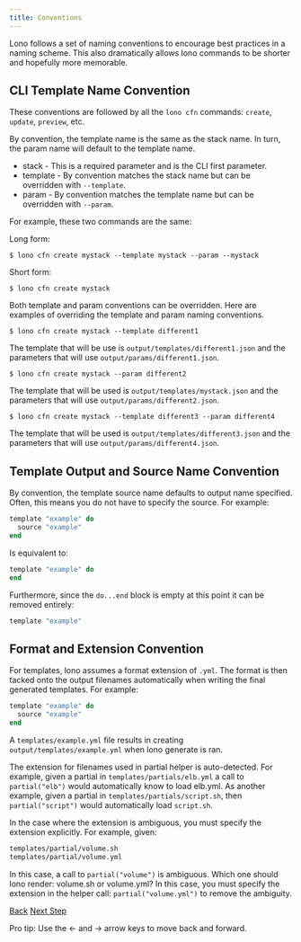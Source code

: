 ```yaml
---
title: Conventions
---
```


Lono follows a set of naming conventions to encourage best practices in a naming scheme. This also dramatically allows lono commands to be shorter and hopefully more memorable.

## CLI Template Name Convention

These conventions are followed by all the `lono cfn` commands: `create`, `update`, `preview`, etc.

By convention, the template name is the same as the stack name.  In turn, the param name will default to the template name.

* stack - This is a required parameter and is the CLI first parameter.
* template - By convention matches the stack name but can be overridden with `--template`.
* param - By convention matches the template name but can be overridden with `--param`.

For example, these two commands are the same:

Long form:

```
$ lono cfn create mystack --template mystack --param --mystack
```

Short form:

```
$ lono cfn create mystack
```


Both template and param conventions can be overridden.  Here are examples of overriding the template and param naming conventions.

```
$ lono cfn create mystack --template different1
```

The template that will be use is `output/templates/different1.json` and the parameters that will use `output/params/different1.json`.

```
$ lono cfn create mystack --param different2
```

The template that will be used is `output/templates/mystack.json` and the parameters that will use `output/params/different2.json`.

```
$ lono cfn create mystack --template different3 --param different4
```

The template that will be used is `output/templates/different3.json` and the parameters that will use `output/params/different4.json`.

## Template Output and Source Name Convention

By convention, the template source name defaults to output name specified. Often, this means you do not have to specify the source.  For example:

```ruby
template "example" do
  source "example"
end
```

Is equivalent to:

```ruby
template "example" do
end
```

Furthermore, since the `do...end` block is empty at this point it can be removed entirely:

```ruby
template "example"
```

## Format and Extension Convention

For templates, lono assumes a format extension of `.yml`.  The format is then tacked onto the output filenames automatically when writing the final generated templates. For example:

```ruby
template "example" do
  source "example"
end
```

A `templates/example.yml` file results in creating `output/templates/example.yml` when lono generate is ran.

The extension for filenames used in partial helper is auto-detected. For example, given a partial in `templates/partials/elb.yml` a call to `partial("elb")` would automatically know to load elb.yml. As another example, given a partial in `templates/partials/script.sh`, then `partial("script")` would automatically load `script.sh`.

In the case where the extension is ambiguous, you must specify the extension explicitly. For example, given:

```sh
templates/partial/volume.sh
templates/partial/volume.yml
```

In this case, a call to `partial("volume")` is ambiguous. Which one should lono render: volume.sh or volume.yml? In this case, you must specify the extension in the helper call: `partial("volume.yml")` to remove the ambiguity.

<a id="prev" class="btn btn-basic" href="{% link _docs/custom-helpers.md %}">Back</a>
<a id="next" class="btn btn-primary" href="{% link _docs/settings.md %}">Next Step</a>
<p class="keyboard-tip">Pro tip: Use the <- and -> arrow keys to move back and forward.</p>

